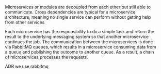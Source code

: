 Microservices or modules are decoupled from each other but still able to communicate. Cross dependencies are typical for a microservice architecture, meaning no single service can perform without getting help from other services.

Each microservice has the responsibility to do a simple task and return the result to the underlying messaging system so that another microservice continues the job. The communication between the microservices is done via RabbitMQ queues, which results in a microservice consuming data from a queue and publishing the outcome to another queue. As a result, a chain of microservices processes the requests.

ADR we use rabbitmq
